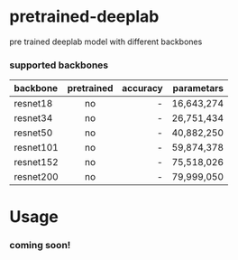 # pretrained-deeplab
pre trained deeplab model with different backbones
### supported backbones
backbone | pretrained | accuracy | parametars
:--- | :---: | ---: | ---:
resnet18 | no | - | 16,643,274
resnet34 | no | - | 26,751,434
resnet50 | no | - | 40,882,250
resnet101 | no | - | 59,874,378
resnet152 | no | - | 75,518,026
resnet200 | no | - | 79,999,050


# Usage
### coming soon!
